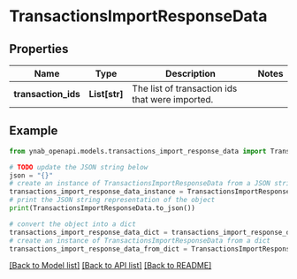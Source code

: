 # TransactionsImportResponseData


## Properties

Name | Type | Description | Notes
------------ | ------------- | ------------- | -------------
**transaction_ids** | **List[str]** | The list of transaction ids that were imported. | 

## Example

```python
from ynab_openapi.models.transactions_import_response_data import TransactionsImportResponseData

# TODO update the JSON string below
json = "{}"
# create an instance of TransactionsImportResponseData from a JSON string
transactions_import_response_data_instance = TransactionsImportResponseData.from_json(json)
# print the JSON string representation of the object
print(TransactionsImportResponseData.to_json())

# convert the object into a dict
transactions_import_response_data_dict = transactions_import_response_data_instance.to_dict()
# create an instance of TransactionsImportResponseData from a dict
transactions_import_response_data_from_dict = TransactionsImportResponseData.from_dict(transactions_import_response_data_dict)
```
[[Back to Model list]](../README.md#documentation-for-models) [[Back to API list]](../README.md#documentation-for-api-endpoints) [[Back to README]](../README.md)



